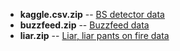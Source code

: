 
- **kaggle.csv.zip** -- [BS detector data](https://www.kaggle.com/mrisdal/fake-news)
- **buzzfeed.zip** -- [Buzzfeed data](https://github.com/rpitrust/fakenewsdata1)
- **liar.zip** -- [Liar, liar pants on fire data](https://www.cs.ucsb.edu/~william/data/liar_dataset.zip)
